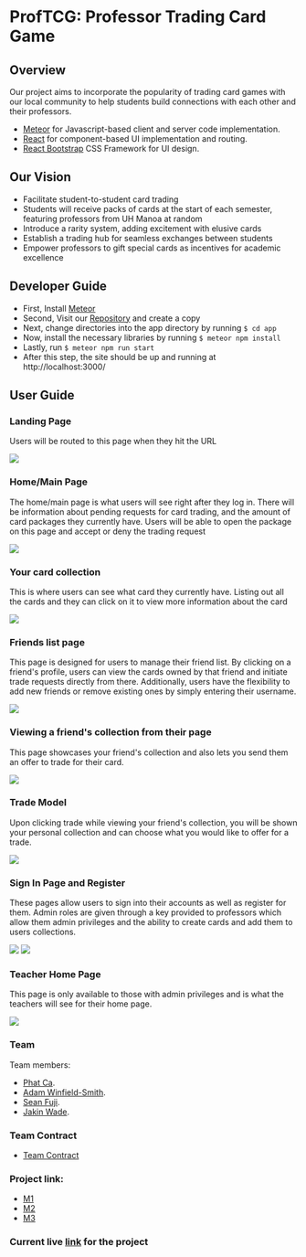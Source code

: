 # ProfTCG: Professor Trading Card Game

## Overview

Our project aims to incorporate the popularity of trading card games with our local community to help students build connections with each other and their professors.

* [Meteor](https://www.meteor.com/) for Javascript-based client and server code implementation.
* [React](https://reactjs.org/) for component-based UI implementation and routing.
* [React Bootstrap](https://react-bootstrap.github.io/) CSS Framework for UI design.

## Our Vision

* Facilitate student-to-student card trading
* Students will receive packs of cards at the start of each semester, featuring professors from UH Manoa at random
* Introduce a rarity system, adding excitement with elusive cards
* Establish a trading hub for seamless exchanges between students
* Empower professors to gift special cards as incentives for academic excellence

## Developer Guide 

* First, Install [Meteor](https://docs.meteor.com/install.html)
* Second, Visit our [Repository](https://github.com/academic-flow/professor-trading-card) and create a copy
* Next, change directories into the app directory by running 
```$ cd app```
* Now, install the necessary libraries by running `$ meteor npm install`
* Lastly, run `$ meteor npm run start`
* After this step, the site should be up and running at http://localhost:3000/


## User Guide 

### Landing Page

Users will be routed to this page when they hit the URL

![](images/Landing-page.png)


### Home/Main Page

The home/main page is what users will see right after they log in. There will be information about pending requests for card trading, and the amount of card 
packages they currently have. Users will be able to open the package on this page and accept or deny the trading request

![](images/Main-page-m2.png)

### Your card collection

This is where users can see what card they currently have. Listing out all the cards and they can click on it to view more information about the card

![](images/card-collection-m2.png)

### Friends list page

This page is designed for users to manage their friend list. By clicking on a friend's profile, users can view the cards owned by that friend and initiate trade requests directly from there. Additionally, users have the flexibility to add new friends or remove existing ones by simply entering their username.

![](images/friends-list-m2.png)

### Viewing a friend's collection from their page

This page showcases your friend's collection and also lets you send them an offer to trade for their card.

![](images/friend-collection.png)


### Trade Model 

Upon clicking trade while viewing your friend's collection, you will be shown your personal collection and can choose what you would like to offer for a trade.

![](images/trade-model.png)

### Sign In Page and Register

These pages allow users to sign into their accounts as well as register for them. Admin roles are given through a key provided to professors which allow them admin privileges and the ability to create cards and add them to users collections.

![](images/signIn-m2.png)
![](images/register-m2.png)

### Teacher Home Page 

This page is only available to those with admin privileges and is what the teachers will see for their home page. 

![](images/teacherHome-m2.png)

### Team

Team members:
* [Phat Ca](https://github.com/PhatCa).
* [Adam Winfield-Smith](https://github.com/adamwins).
* [Sean Fuji](https://github.com/seanf2UH).
* [Jakin Wade](https://github.com/JakinWade).


### Team Contract
* [Team Contract](https://docs.google.com/document/d/1o3oGj5e-3O_IfiKCXOPnhXBYxJN3E94gTyHrWARorpg/edit?usp=sharing)


### Project link:
* [M1](https://github.com/orgs/academic-flow/projects/1)
* [M2](https://github.com/orgs/academic-flow/projects/2/views/1)
* [M3](https://github.com/orgs/academic-flow/projects/3/views/1)

### Current live [link](https://proftcg.site/) for the project



